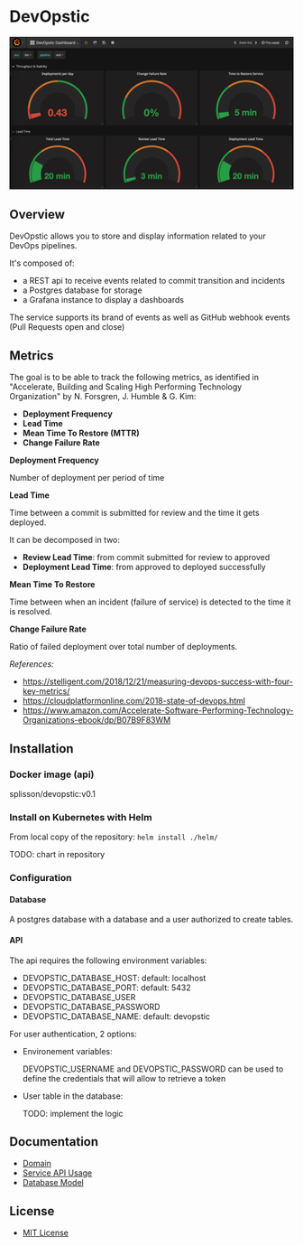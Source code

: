 # DevOpstic

![dashboard](doc/devopstic_demo.png "DevOpstic dashboard")

## Overview
DevOpstic allows you to store and display information related to your DevOps pipelines.

It's composed of:
- a REST api to receive events related to commit transition and incidents 
- a Postgres database for storage
- a Grafana instance to display a dashboards

The service supports its brand of events as well as GitHub webhook events (Pull Requests open and close)

## Metrics

The goal is to be able to track the following metrics, as identified in "Accelerate, Building and Scaling High Performing Technology Organization" by N. Forsgren, J. Humble & G. Kim:

- **Deployment Frequency**
- **Lead Time**
- **Mean Time To Restore (MTTR)**
- **Change Failure Rate**

**Deployment Frequency** 

Number of deployment per period of time

**Lead Time**

Time between a commit is submitted for review and the time it gets deployed.

It can be decomposed in two:
- **Review Lead Time**: from commit submitted for review to approved
- **Deployment Lead Time**: from approved to deployed successfully

**Mean Time To Restore**

Time between when an incident (failure of service) is detected to the time it is resolved.

**Change Failure Rate**

Ratio of failed deployment over total number of deployments.

*References:*
- https://stelligent.com/2018/12/21/measuring-devops-success-with-four-key-metrics/
- https://cloudplatformonline.com/2018-state-of-devops.html
- https://www.amazon.com/Accelerate-Software-Performing-Technology-Organizations-ebook/dp/B07B9F83WM

## Installation
### Docker image (api)
splisson/devopstic:v0.1

### Install on Kubernetes with Helm

From local copy of the repository:
`helm install ./helm/`

TODO: chart in repository

### Configuration
#### Database
A postgres database with a database and a user authorized to create tables.

#### API

The api requires the following environment variables:
- DEVOPSTIC_DATABASE_HOST: default: localhost
- DEVOPSTIC_DATABASE_PORT: default: 5432
- DEVOPSTIC_DATABASE_USER
- DEVOPSTIC_DATABASE_PASSWORD
- DEVOPSTIC_DATABASE_NAME: default: devopstic

For user authentication, 2 options:
- Environement variables:
  
  DEVOPSTIC_USERNAME and DEVOPSTIC_PASSWORD can be used to define the credentials that will allow to retrieve a token
  
- User table in the database: 

  TODO: implement the logic

## Documentation
- [Domain](doc/domain.md)
- [Service API Usage](doc/usage.md)
- [Database Model](doc/db_model.md)

## License
- [MIT License](license.md)